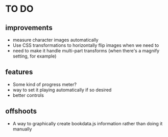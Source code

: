# TO DO

## improvements

 * measure character images automatically
 * Use CSS transformations to horizontally flip images when we need to
  * need to make it handle multi-part transforms (when there's a magnify setting, for example)

## features

 * Some kind of progress meter?
 * way to set it playing automatically if so desired
 * better controls

## offshoots

 * A way to graphically create bookdata.js information rather than doing it manually
